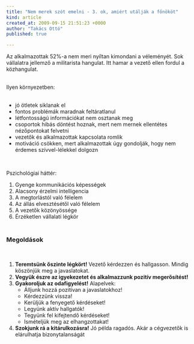 ```yaml
---
title: "Nem merek szót emelni - 3. ok, amiért utálják a főnököt"
kind: article
created_at: 2009-09-15 21:51:23 +0000
author: "Takács Ottó"
published: true

---
```

<p>Az alkalmazottak 52%-a nem meri nyíltan kimondani a véleményét. Sok vállalatra jellemző a militarista hangulat. Itt hamar a vezető ellen fordul a közhangulat.<br>&nbsp;</p><p>Ilyen környezetben:<br>&nbsp;</p><ul><li>jó ötletek siklanak el</li><li>fontos problémák maradnak feltáratlanul</li><li>létfontosságú információkat nem osztanak meg</li><li>csoportok hibás döntést hoznak, mert nem mernek ellentétes nézőpontokat felvetni</li><li>vezetők és alkalmazottak kapcsolata romlik</li><li>motiváció csökken, mert alkalmazottak úgy gondolják, hogy nem érdemes szívvel-lélekkel dolgozn</li></ul><p>&nbsp;</p><p>Pszichológiai háttér:</p><ol><li>Gyenge kommunikációs képességek</li><li>Alacsony érzelmi intelligencia</li><li>A megtorlástól való félelem</li><li>Az állás elvesztésétől való félelem</li><li>A vezetők közönyössége</li><li>Érzéketlen vállalati légkör</li></ol><h3><br>Megoldások</h3><p>&nbsp;</p><ol><li><strong>Teremtsünk őszinte légkört!</strong> Vezető kérdezzen és hallgasson. Mindig köszönjük meg a javaslatokat.</li><li><strong>Vegyük észre az igyekezetet és alkalmazzunk pozitív megerősítést!</strong></li><li><strong>Gyakoroljuk az odafigyelést!</strong> Alapelvek:<ul><li>Álljunk hozzá pozitívan a javaslatokhoz!</li><li>Kérdezzünk vissza!</li><li>Kerüljük a fenyegető kérdéseket!</li><li>Legyünk aktív hallgatók!</li><li>Tegyünk fel kifejtendő kérdéseket!</li><li>Ismételjük meg az elhangzottakat!</li></ul></li><li><strong>Szokjunk rá a kitárulkozásra!</strong> Jó példa ragadós. Akár a cégvezetők is elárulhatja bizonytalanságát</li></ol><p><br>&nbsp;</p>

<div class='old-comments'></div>